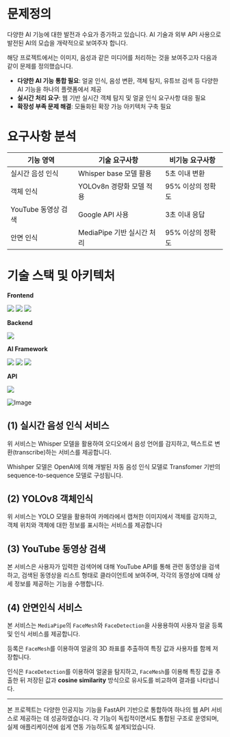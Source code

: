 # 문제정의

다양한 AI 기능에 대한 발전과 수요가 증가하고 있습니다.  AI 기술과 외부 API 사용으로 발전된 AI의 모습을 개략적으로 보여주자 합니다. 

해당 프로젝트에서는 이미지, 음성과 같은 미디어를 처리하는 것을 보여주고자 다음과 같이 문제를 정의했습니다.

- **다양한 AI 기능 통합 필요**: 얼굴 인식, 음성 변환, 객체 탐지, 유튜브 검색 등 다양한 AI 기능을 하나의 플랫폼에서 제공
- **실시간 처리 요구**: 웹 기반 실시간 객체 탐지 및 얼굴 인식 요구사항 대응 필요
- **확장성 부족 문제 해결**: 모듈화된 확장 가능 아키텍처 구축 필요

# 요구사항 분석

| 기능 영역 | 기술 요구사항 | 비기능 요구사항 |
| --- | --- | --- |
| 실시간 음성 인식 | Whisper base 모델 활용  | 5초 이내 변환 |
| 객체 인식 | YOLOv8n 경량화 모델 적용   | 95% 이상의 정확도 |
| YouTube 동영상 검색 | Google API 사용     | 3초 이내 응답 |
| 안면 인식 | MediaPipe 기반 실시간 처리  | 95% 이상의 정확도 |

# 기술 스택 및 아키텍처

**Frontend**

  <img src="https://img.shields.io/badge/React-20232A?style=for-the-badge&logo=react&logoColor=61DAFB"> <img src="https://img.shields.io/badge/HTML5-E34F26?style=for-the-badge&logo=html5&logoColor=white"> <img src="https://img.shields.io/badge/CSS-1572B6?style=for-the-badge&logo=css&logoColor=white">


**Backend**

<img src="https://img.shields.io/badge/FastAPI-009688?style=for-the-badge&logo=fastapi&logoColor=white">


**AI Framework**

<img src="https://img.shields.io/badge/YOLO-FFBB00?style=for-the-badge">  <img src="https://img.shields.io/badge/Whisper-262626?style=for-the-badge&logo=openai&logoColor=white"> <img src="https://img.shields.io/badge/MediaPipe-FF6F00?style=for-the-badge&logo=google&logoColor=white">

**API**

<img src="https://img.shields.io/badge/YouTube-FF0000?style=for-the-badge&logo=youtube&logoColor=white">

![Image](https://github.com/user-attachments/assets/ada33770-7e07-4465-9212-d70cd350b634)


## (1) 실시간 음성 인식 서비스


위 서비스는 Whisper 모델을 활용하여 오디오에서 음성 언어를 감지하고, 텍스트로 변환(transcribe)하는 서비스를 제공합니다.

Whishper 모델은 OpenAI에 의해 개발된 자동 음성 인식 모델로 Transfomer 기반의 sequence-to-sequence 모델로 구성됩니다.


## (2) YOLOv8 객체인식


위 서비스는 YOLO 모델을 활용하여 카메라에서 캡쳐한 이미지에서 객체를 감지하고, 객체 위치와 객체에 대한 정보를 표시하는 서비스를 제공합니다


## (3) YouTube 동영상 검색


본 서비스은 사용자가 입력한 검색어에 대해 YouTube API를 통해 관련 동영상을 검색하고, 검색된 동영상을 리스트 형태로 클라이언트에 보여주며, 각각의 동영상에 대해 상세 정보를 제공하는 기능을 수행합니다.


## (4) 안면인식 서비스


본 서비스는 `MediaPipe`의 `FaceMesh`와 `FaceDetection`을 사용용하여 사용자 얼굴 등록 및 인식 서비스를 제공합니다. 

등록은 `FaceMesh`를 이용하여 얼굴의 3D 좌표를 추출하여 특징 값과 사용자를 함께 저장합니다. 

인식은 `FaceDetection`를 이용하여 얼굴을 탐지하고, `FaceMesh`를 이용해 특징 값을 추출한 뒤 저장된 값과 **cosine similarity** 방식으로 유사도를 비교하여 결과를 나타냅니다.

---

본 프로젝트는 다양한 인공지능 기능을 FastAPI 기반으로 통합하여 하나의 웹 API 서비스로 제공하는 데 성공하였습니다. 각 기능이 독립적이면서도 통합된 구조로 운영되며, 실제 애플리케이션에 쉽게 연동 가능하도록 설계되었습니다.
